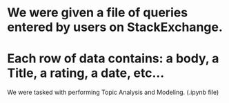 # We were given a file of queries entered by users on StackExchange.
# Each row of data contains: a body, a Title, a rating, a date, etc...
We were tasked with performing Topic Analysis and Modeling. (.ipynb file)
